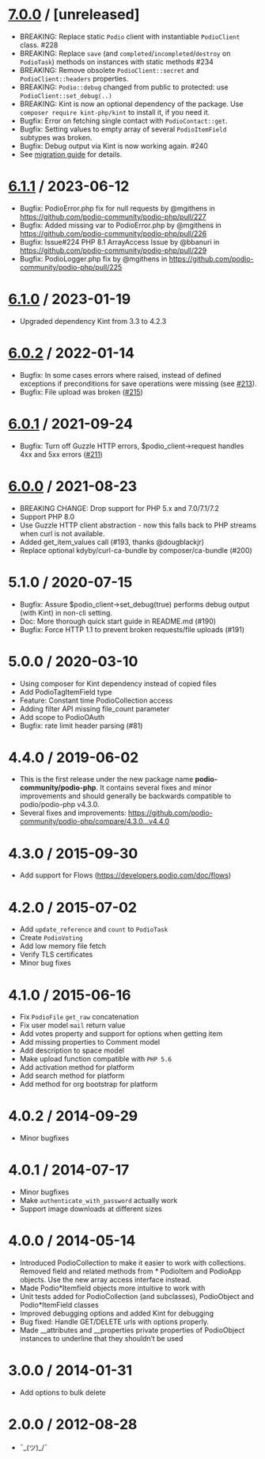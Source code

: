 [7.0.0](#v7.0.0) / [unreleased]
==================
* BREAKING: Replace static `Podio` client with instantiable `PodioClient` class. #228
* BREAKING: Replace `save` (and `completed`/`incompleted`/`destroy` on `PodioTask`) methods on instances with static methods #234
* BREAKING: Remove obsolete `PodioClient::secret` and `PodioClient::headers` properties.
* BREAKING: `Podio::debug` changed from public to protected: use `PodioClient::set_debug(..)`
* BREAKING: Kint is now an optional dependency of the package. Use `composer require kint-php/kint` to install it, if you need it.
* Bugfix: Error on fetching single contact with `PodioContact::get`.
* Bugfix: Setting values to empty array of several `PodioItemField` subtypes was broken.
* Bugfix: Debug output via Kint is now working again. #240
* See [migration guide](https://github.com/podio-community/podio-php/blob/master/MIGRATION_GUIDE_v7.md) for details.

[6.1.1](#v6.1.1) / 2023-06-12
==================
* Bugfix: PodioError.php fix for null requests by @mgithens in https://github.com/podio-community/podio-php/pull/227
* Bugfix: Added missing var to PodioError.php by @mgithens in https://github.com/podio-community/podio-php/pull/226
* Bugfix: Issue#224 PHP 8.1 ArrayAccess Issue by @bbanuri in https://github.com/podio-community/podio-php/pull/229
* Bugfix: PodioLogger.php fix by @mgithens in https://github.com/podio-community/podio-php/pull/225

[6.1.0](#v6.1.0) / 2023-01-19
==================
* Upgraded dependency Kint from 3.3 to 4.2.3

[6.0.2](#v6.0.2) / 2022-01-14
==================
* Bugfix: In some cases errors where raised, instead of defined exceptions if preconditions for save operations were missing (see [#213](https://github.com/podio-community/podio-php/issues/213)).
* Bugfix: File upload was broken ([#215](https://github.com/podio-community/podio-php/issues/215))

[6.0.1](#v6.0.1) / 2021-09-24
==================
* Bugfix: Turn off Guzzle HTTP errors, $podio_client->request handles 4xx and 5xx errors ([#211](https://github.com/podio-community/podio-php/issues/211))

[6.0.0](#v6.0.0) / 2021-08-23
==================
* BREAKING CHANGE: Drop support for PHP 5.x and 7.0/7.1/7.2
* Support PHP 8.0
* Use Guzzle HTTP client abstraction - now this falls back to PHP streams when curl is not available.
* Added get_item_values call (#193, thanks @dougblackjr)
* Replace optional kdyby/curl-ca-bundle by composer/ca-bundle (#200)

5.1.0 / 2020-07-15
==================
* Bugfix: Assure $podio_client->set_debug(true) performs debug output (with Kint) in non-cli setting.
* Doc: More thorough quick start guide in README.md (#190)
* Bugfix: Force HTTP 1.1 to prevent broken requests/file uploads (#191)

5.0.0 / 2020-03-10
==================

* Using composer for Kint dependency instead of copied files
* Add PodioTagItemField type
* Feature: Constant time PodioCollection access
* Adding filter API missing file_count parameter
* Add scope to PodioOAuth
* Bugfix: rate limit header parsing (#81)


4.4.0 / 2019-06-02
==================

* This is the first release under the new package name <strong>podio-community/podio-php</strong>.
It contains several fixes and minor improvements and should generally be backwards compatible to podio/podio-php v4.3.0.
* Several fixes and improvements: https://github.com/podio-community/podio-php/compare/4.3.0...v4.4.0


4.3.0 / 2015-09-30
==================

* Add support for Flows (https://developers.podio.com/doc/flows)


4.2.0 / 2015-07-02
==================

* Add `update_reference` and `count` to `PodioTask`
* Create `PodioVoting`
* Add low memory file fetch
* Verify TLS certificates
* Minor bug fixes


4.1.0 / 2015-06-16
==================

* Fix `PodioFile` `get_raw` concatenation
* Fix user model `mail` return value
* Add votes property and support for options when getting item
* Add missing properties to Comment model
* Add description to space model
* Make upload function compatible with `PHP 5.6`
* Add activation method for platform
* Add search method for platform
* Add method for org bootstrap for platform


4.0.2 / 2014-09-29
==================

* Minor bugfixes


4.0.1 / 2014-07-17
==================

* Minor bugfixes
* Make `authenticate_with_password` actually work
* Support image downloads at different sizes


4.0.0 / 2014-05-14
==================

* Introduced PodioCollection to make it easier to work with collections. Removed field and related methods from * PodioItem and PodioApp objects. Use the new array access interface instead.
* Made Podio*Itemfield objects more intuitive to work with
* Unit tests added for PodioCollection (and subclasses), PodioObject and Podio*ItemField classes
* Improved debugging options and added Kint for debugging
* Bug fixed: Handle GET/DELETE urls with options properly.
* Made __attributes and __properties private properties of PodioObject instances to underline that they shouldn’t be used


3.0.0 / 2014-01-31
==================

* Add options to bulk delete


2.0.0 / 2012-08-28
==================

* ¯\_(ツ)_/¯
